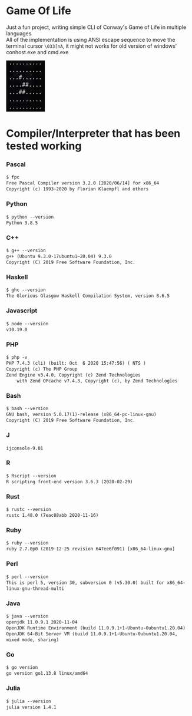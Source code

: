 # Game Of Life

Just a fun project, writing simple CLI of Conway's Game of Life in multiple languages\
All of the implementation is using ANSI escape sequence to move the terminal cursor `\033[nA`, it might not works for old version of windows' conhost.exe and cmd.exe

![Screenshot](./thumbnail.png)

# Compiler/Interpreter that has been tested working
### Pascal
```
$ fpc
Free Pascal Compiler version 3.2.0 [2020/06/14] for x86_64
Copyright (c) 1993-2020 by Florian Klaempfl and others
```

### Python
```
$ python --version
Python 3.8.5
```

### C++
```
$ g++ --version
g++ (Ubuntu 9.3.0-17ubuntu1~20.04) 9.3.0
Copyright (C) 2019 Free Software Foundation, Inc. 
```

### Haskell
```
$ ghc --version
The Glorious Glasgow Haskell Compilation System, version 8.6.5
```

### Javascript
```
$ node --version
v10.19.0
```

### PHP
```
$ php -v
PHP 7.4.3 (cli) (built: Oct  6 2020 15:47:56) ( NTS )
Copyright (c) The PHP Group
Zend Engine v3.4.0, Copyright (c) Zend Technologies
    with Zend OPcache v7.4.3, Copyright (c), by Zend Technologies
```

### Bash
```
$ bash --version
GNU bash, version 5.0.17(1)-release (x86_64-pc-linux-gnu)
Copyright (C) 2019 Free Software Foundation, Inc.
```

### J
```
ijconsole-9.01
```

### R
```
$ Rscript --version
R scripting front-end version 3.6.3 (2020-02-29)
```

### Rust
```
$ rustc --version
rustc 1.48.0 (7eac88abb 2020-11-16)
```

### Ruby
```
$ ruby --version
ruby 2.7.0p0 (2019-12-25 revision 647ee6f091) [x86_64-linux-gnu]
```

### Perl
```
$ perl --version
This is perl 5, version 30, subversion 0 (v5.30.0) built for x86_64-linux-gnu-thread-multi
```

### Java
```
$ java --version
openjdk 11.0.9.1 2020-11-04
OpenJDK Runtime Environment (build 11.0.9.1+1-Ubuntu-0ubuntu1.20.04)
OpenJDK 64-Bit Server VM (build 11.0.9.1+1-Ubuntu-0ubuntu1.20.04, mixed mode, sharing)
```

### Go
```
$ go version
go version go1.13.8 linux/amd64
```

### Julia
```
$ julia --version
julia version 1.4.1
```
